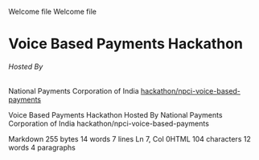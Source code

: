 Welcome file
Welcome file
#  Voice Based Payments Hackathon

###### Hosted By

National Payments Corporation of India
[hackathon/npci-voice-based-payments]([https://www.techgig.com/hackathon/npci-voice-based-payments](https://www.techgig.com/hackathon/npci-voice-based-payments))

Voice Based Payments Hackathon
Hosted By
National Payments Corporation of India
hackathon/npci-voice-based-payments

Markdown 255 bytes 14 words 7 lines Ln 7, Col 0HTML 104 characters 12 words 4 paragraphs
